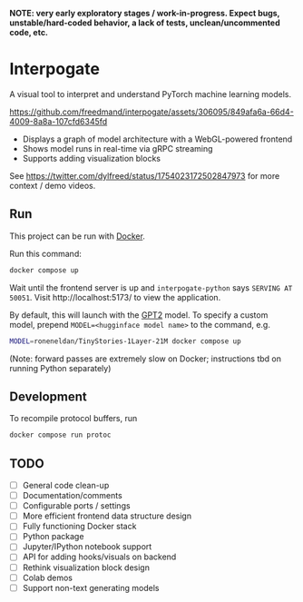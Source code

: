 **NOTE: very early exploratory stages / work-in-progress. Expect bugs, unstable/hard-coded behavior, a lack of tests, unclean/uncommented code, etc.**

# Interpogate

A visual tool to interpret and understand PyTorch machine learning models.

https://github.com/freedmand/interpogate/assets/306095/849afa6a-66d4-4009-8a8a-107cfd6345fd

- Displays a graph of model architecture with a WebGL-powered frontend
- Shows model runs in real-time via gRPC streaming
- Supports adding visualization blocks

See https://twitter.com/dylfreed/status/1754023172502847973 for more context / demo videos.

## Run

This project can be run with [Docker](https://www.docker.com/).

Run this command:

```sh
docker compose up
```

Wait until the frontend server is up and `interpogate-python` says `SERVING AT 50051`. Visit http://localhost:5173/ to view the application.

By default, this will launch with the [GPT2](https://huggingface.co/openai-community/gpt2) model. To specify a custom model, prepend `MODEL=<hugginface model name>` to the command, e.g.

```sh
MODEL=roneneldan/TinyStories-1Layer-21M docker compose up
```

(Note: forward passes are extremely slow on Docker; instructions tbd on running Python separately)

## Development

To recompile protocol buffers, run

```sh
docker compose run protoc
```

## TODO

- [ ] General code clean-up
- [ ] Documentation/comments
- [ ] Configurable ports / settings
- [ ] More efficient frontend data structure design
- [ ] Fully functioning Docker stack
- [ ] Python package
- [ ] Jupyter/IPython notebook support
- [ ] API for adding hooks/visuals on backend
- [ ] Rethink visualization block design
- [ ] Colab demos
- [ ] Support non-text generating models
